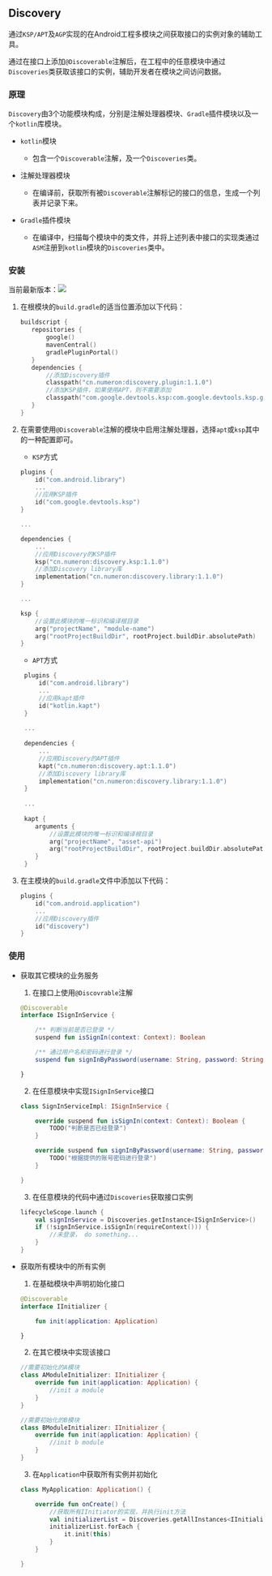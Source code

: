 ## Discovery

通过`KSP/APT`及`AGP`实现的在Android工程多模块之间获取接口的实例对象的辅助工具。

通过在接口上添加`@Discoverable`注解后，在工程中的任意模块中通过`Discoveries`类获取该接口的实例，辅助开发者在模块之间访问数据。



### 原理

`Discovery`由3个功能模块构成，分别是注解处理器模块、`Gradle`插件模块以及一个`kotlin`库模块。



- `kotlin`模块
  - 包含一个`Discoverable`注解，及一个`Discoveries`类。

- 注解处理器模块
  - 在编译前，获取所有被`Discoverable`注解标记的接口的信息，生成一个列表并记录下来。

- `Gradle`插件模块
  - 在编译中，扫描每个模块中的类文件，并将上述列表中接口的实现类通过`ASM`注册到`kotlin`模块的`Discoveries`类中。

  

### 安装

当前最新版本：[![](https://img.shields.io/badge/MavenCentral-1.1.0-brightgreen)](https://github.com/xiazunyang/discovery)

1. 在根模块的`build.gradle`的适当位置添加以下代码：
    ```kotlin
    buildscript {
       repositories {
           google()
           mavenCentral()
           gradlePluginPortal()
       }
       dependencies {
           //添加Discovery插件
           classpath("cn.numeron:discovery.plugin:1.1.0")
           //添加KSP插件，如果使用APT，则不需要添加
           classpath("com.google.devtools.ksp:com.google.devtools.ksp.gradle.plugin:1.5.21-1.0.0-beta06")
       }
    }
   ```

2. 在需要使用`@Discoverable`注解的模块中启用注解处理器，选择`apt`或`ksp`其中的一种配置即可。
   - `KSP`方式
   ```kotlin
   plugins {
       id("com.android.library")
       ...
       //应用KSP插件
       id("com.google.devtools.ksp")
   }
   
   ...
   
   dependencies {
       ...
       //应用Discovery的KSP插件
       ksp("cn.numeron:discovery.ksp:1.1.0")
       //添加Discovery library库
       implementation("cn.numeron:discovery.library:1.1.0")
   }
   
   ...
   
   ksp {
       //设置此模块的唯一标识和编译根目录
       arg("projectName", "module-name")
       arg("rootProjectBuildDir", rootProject.buildDir.absolutePath)
   }
   ```
    * `APT`方式
    ```kotlin
     plugins {
         id("com.android.library")
         ...
         //应用kapt插件
         id("kotlin.kapt")
     }
     
     ...
     
     dependencies {
         ...
         //应用Discovery的APT插件
         kapt("cn.numeron:discovery.apt:1.1.0")
         //添加Discovery library库
         implementation("cn.numeron:discovery.library:1.1.0")
     }
     
     ...
     
     kapt {
        arguments {
            //设置此模块的唯一标识和编译根目录
            arg("projectName", "asset-api")
            arg("rootProjectBuildDir", rootProject.buildDir.absolutePath)
        }
     }
     ```

3. 在主模块的`build.gradle`文件中添加以下代码：
    ```kotlin
    plugins {
        id("com.android.application")
        ...
        //应用Discovery插件
        id("discovery")
   }
    ```

### 使用

- 获取其它模块的业务服务

  1. 在接口上使用`@Discovrable`注解

    ```kotlin
    @Discoverable
    interface ISignInService {
    
        /** 判断当前是否已登录 */
        suspend fun isSignIn(context: Context): Boolean
    
        /** 通过用户名和密码进行登录 */
        suspend fun signInByPassword(username: String, password: String)
  
  }
    ```

  2. 在任意模块中实现`ISignInService`接口

    ```kotlin
    class SignInServiceImpl: ISignInService {
    
        override suspend fun isSignIn(context: Context): Boolean {
            TODO("判断是否已经登录")
        }
    
        override suspend fun signInByPassword(username: String, password: String) {
            TODO("根据提供的账号密码进行登录")
        }
    
    }
    ```

  3. 在任意模块的代码中通过`Discoveries`获取接口实例
    ```kotlin
    lifecycleScope.launch {
        val signInService = Discoveries.getInstance<ISignInService>()
        if (!signInService.isSignIn(requireContext())) {
            //未登录， do something...
        }
    }
    ```

- 获取所有模块中的所有实例

    1. 在基础模块中声明初始化接口

    ```kotlin
    @Discoverable
    interface IInitializer {
    
        fun init(application: Application)
    
    }
    ```
    
    2. 在其它模块中实现该接口
    
    ```kotlin
    //需要初始化的A模块
    class AModuleInitializer: IInitializer {
        override fun init(application: Application) {
            //init a module
        }
    }
    
    //需要初始化的B模块
    class BModuleInitializer: IInitializer {
        override fun init(application: Application) {
            //init b module
        }
    }
    ```
    
    3. 在`Application`中获取所有实例并初始化
    ```kotlin
    class MyApplication: Application() {
    
        override fun onCreate() {
            //获取所有IInitiator的实现，并执行init方法
            val initializerList = Discoveries.getAllInstances<IInitializer>()
            initializerList.forEach {
                it.init(this)
            }
        }
    
    }
    ```